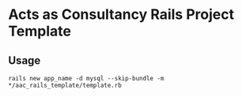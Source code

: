 # Acts as Consultancy Rails Project Template #

## Usage ##

```
rails new app_name -d mysql --skip-bundle -m */aac_rails_template/template.rb
```
